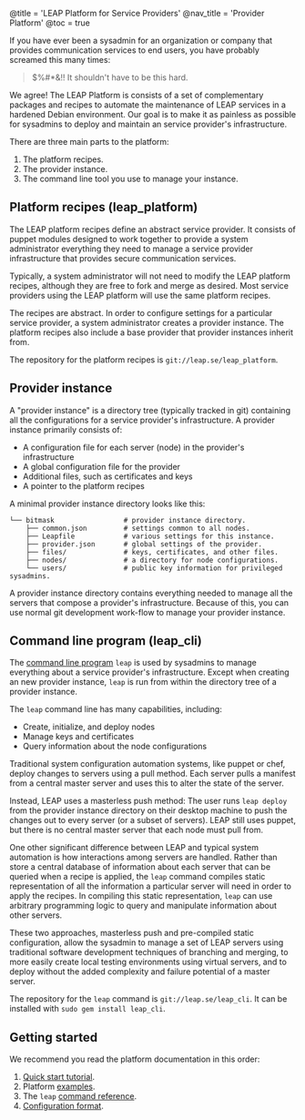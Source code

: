 @title = 'LEAP Platform for Service Providers'
@nav_title = 'Provider Platform'
@toc = true

If you have ever been a sysadmin for an organization or company that provides communication services to end users, you have probably screamed this many times:

> $%#*&!! It shouldn't have to be this hard.

We agree! The LEAP Platform is consists of a set of complementary packages and recipes to automate the maintenance of LEAP services in a hardened Debian environment. Our goal is to make it as painless as possible for sysadmins to deploy and maintain an service provider's infrastructure.

There are three main parts to the platform:

1. The platform recipes.
2. The provider instance.
3. The command line tool you use to manage your instance.

Platform recipes (leap_platform)
----------------------------------------

The LEAP platform recipes define an abstract service provider. It consists of puppet modules designed to work together to provide a system administrator everything they need to manage a service provider infrastructure that provides secure communication services.

Typically, a system administrator will not need to modify the LEAP platform recipes, although they are free to fork and merge as desired. Most service providers using the LEAP platform will use the same platform recipes.

The recipes are abstract. In order to configure settings for a particular service provider, a system administrator creates a provider instance. The platform recipes also include a base provider that provider instances inherit from.

The repository for the platform recipes is `git://leap.se/leap_platform`.

Provider instance
-----------------------------------------

A "provider instance" is a directory tree (typically tracked in git) containing all the configurations for a service provider's infrastructure. A provider instance primarily consists of:

* A configuration file for each server (node) in the provider's infrastructure
* A global configuration file for the provider
* Additional files, such as certificates and keys
* A pointer to the platform recipes

A minimal provider instance directory looks like this:

    └── bitmask                 # provider instance directory.
        ├── common.json         # settings common to all nodes.
        ├── Leapfile            # various settings for this instance.
        ├── provider.json       # global settings of the provider.
        ├── files/              # keys, certificates, and other files.
        ├── nodes/              # a directory for node configurations.
        └── users/              # public key information for privileged sysadmins.


A provider instance directory contains everything needed to manage all the servers that compose a provider's infrastructure. Because of this, you can use normal git development work-flow to manage your provider instance.

Command line program (leap_cli)
------------------------------------------

The [command line program](commands) `leap` is used by sysadmins to manage everything about a service provider's infrastructure. Except when creating an new provider instance, `leap` is run from within the directory tree of a provider instance.

The `leap` command line has many capabilities, including:

* Create, initialize, and deploy nodes
* Manage keys and certificates
* Query information about the node configurations

Traditional system configuration automation systems, like puppet or chef, deploy changes to servers using a pull method. Each server pulls a manifest from a central master server and uses this to alter the state of the server.

Instead, LEAP uses a masterless push method: The user runs `leap deploy` from the provider instance directory on their desktop machine to push the changes out to every server (or a subset of servers). LEAP still uses puppet, but there is no central master server that each node must pull from.

One other significant difference between LEAP and typical system automation is how interactions among servers are handled. Rather than store a central database of information about each server that can be queried when a recipe is applied, the `leap` command compiles static representation of all the information a particular server will need in order to apply the recipes. In compiling this static representation, `leap` can use arbitrary programming logic to query and manipulate information about other servers.

These two approaches, masterless push and pre-compiled static configuration, allow the sysadmin to manage a set of LEAP servers using traditional software development techniques of branching and merging, to more easily create local testing environments using virtual servers, and to deploy without the added complexity and failure potential of a master server.

The repository for the `leap` command is `git://leap.se/leap_cli`. It can be installed with `sudo gem install leap_cli`.

Getting started
----------------------------------

We recommend you read the platform documentation in this order:

1. [Quick start tutorial](platform/quick-start).
2. Platform [examples](platform/examples).
3. The `leap` [command reference](platform/commands).
4. [Configuration format](platform/config).
